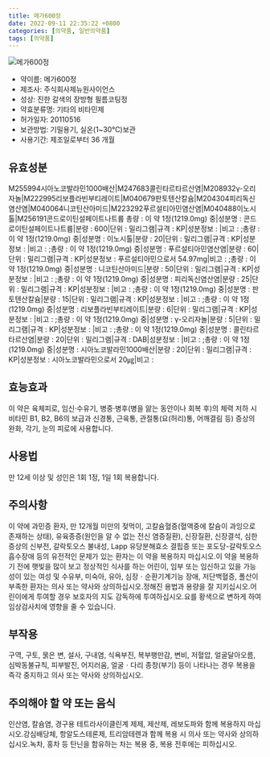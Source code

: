```yaml
---
title: 메가600정
date: 2022-09-11 22:35:22 +0800
categories: [의약품, 일반의약품]
tags: [의약품]
---
```

![메가600정](https://nedrug.mfds.go.kr/pbp/cmn/itemImageDownload/1NXGIZYt1z4)

- 약이름: 메가600정
- 제조사: 주식회사제뉴원사이언스
- 성상: 진한 갈색의 장방형 필름코팅정
- 약효분류명: 기타의 비타민제
- 허가일자: 20110516
- 보관방법: 기밀용기, 실온(1~30℃)보관
- 사용기간: 제조일로부터 36 개월
## 유효성분
M255994시아노코발라민1000배산|M247683콜린타르타르산염|M208932γ-오리자놀|M222995리보플라빈부티레이트|M040679판토텐산칼슘|M204304피리독신염산염|M040064니코틴산아미드|M223292푸르설티아민염산염|M040488이노시톨|M256191콘드로이틴설페이트나트륨
총량 : 이 약 1정(1219.0mg) 중|성분명 : 콘드로이틴설페이트나트륨|분량 : 600|단위 : 밀리그램|규격 : KP|성분정보 : |비고 : ;총량 : 이 약 1정(1219.0mg) 중|성분명 : 이노시톨|분량 : 20|단위 : 밀리그램|규격 : KP|성분정보 : |비고 : ;총량 : 이 약 1정(1219.0mg) 중|성분명 : 푸르설티아민염산염|분량 : 60|단위 : 밀리그램|규격 : KP|성분정보 : 푸르설티아민으로서 54.97mg|비고 : ;총량 : 이 약 1정(1219.0mg) 중|성분명 : 니코틴산아미드|분량 : 50|단위 : 밀리그램|규격 : KP|성분정보 : |비고 : ;총량 : 이 약 1정(1219.0mg) 중|성분명 : 피리독신염산염|분량 : 25|단위 : 밀리그램|규격 : KP|성분정보 : |비고 : ;총량 : 이 약 1정(1219.0mg) 중|성분명 : 판토텐산칼슘|분량 : 15|단위 : 밀리그램|규격 : KP|성분정보 : |비고 : ;총량 : 이 약 1정(1219.0mg) 중|성분명 : 리보플라빈부티레이트|분량 : 6|단위 : 밀리그램|규격 : KP|성분정보 : |비고 : ;총량 : 이 약 1정(1219.0mg) 중|성분명 : γ-오리자놀|분량 : 5|단위 : 밀리그램|규격 : KP|성분정보 : |비고 : ;총량 : 이 약 1정(1219.0mg) 중|성분명 : 콜린타르타르산염|분량 : 20|단위 : 밀리그램|규격 : DAB|성분정보 : |비고 : ;총량 : 이 약 1정(1219.0mg) 중|성분명 : 시아노코발라민1000배산|분량 : 20|단위 : 밀리그램|규격 : KP|성분정보 : 시아노코발라민으로서 20㎍|비고 :
## 효능효과
이 약은 육체피로, 임신‧수유기, 병중‧병후(병을 앓는 동안이나 회복 후)의 체력 저하 시 비타민 B1, B2, B6의 보급과 신경통, 근육통, 관절통(요(허리)통, 어깨결림 등) 증상의 완화, 각기, 눈의 피로에 사용합니다.
## 사용법
만 12세 이상 및 성인은 1회 1정, 1일 1회 복용합니다.
## 주의사항
이 약에 과민증 환자, 만 12개월 미만의 젖먹이, 고칼슘혈증(혈액중에 칼슘이 과잉으로 존재하는 상태), 유육종증(원인을 알 수 없는 전신 염증질환), 신장질환, 신장결석, 심한 증상의 신부전, 갈락토오스 불내성, Lapp 유당분해효소 결핍증 또는 포도당-갈락토오스 흡수장애 등의 유전적인 문제가 있는 환자는 이 약을 복용하지 마십시오.이 약을 복용하기 전에 햇빛을 많이 보고 정상적인 식사를 하는 어린이, 임부 또는 임신하고 있을 가능성이 있는 여성 및 수유부, 미숙아, 유아, 심장ㆍ순환기계기능 장애, 저단백혈증, 폴산이 부족한 환자는 의사 또는 약사와 상의하십시오.정해진 용법과 용량을 잘 지키십시오.어린이에게 투여할 경우 보호자의 지도 감독하에 투여하십시오.요를 황색으로 변하게 하여 임상검사치에 영향을 줄 수 있습니다.
## 부작용
구역, 구토, 묽은 변, 설사, 구내염, 식욕부진, 복부팽만감, 변비, 저혈압, 얼굴달아오름, 심박동불규칙, 피부발진, 어지러움, 얼굴ㆍ다리 종창(부기) 등이 나타나는 경우 복용을 즉각 중지하고 의사 또는 약사와 상의하십시오.
## 주의해야 할 약 또는 음식
인산염, 칼슘염, 경구용 테트라사이클린계 제제, 제산제, 레보도파와 함께 복용하지 마십시오.강심배당체, 항알도스테론제, 트리암테렌과 함께 복용 시 의사 또는 약사와 상의하십시오.녹차, 홍차 등 탄닌을 함유하는 차는 복용 중, 복용 전후에는 피하십시오.
